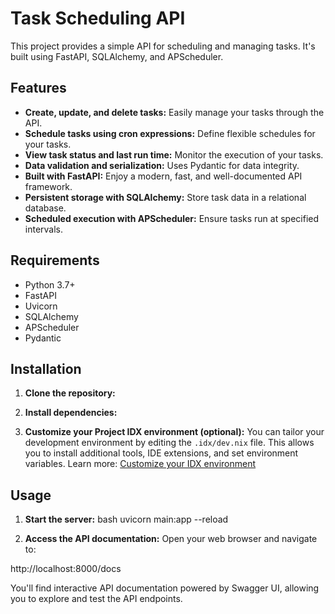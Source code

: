 # Task Scheduling API

This project provides a simple API for scheduling and managing tasks. It's built using FastAPI, SQLAlchemy, and APScheduler.

## Features

- **Create, update, and delete tasks:** Easily manage your tasks through the API.
- **Schedule tasks using cron expressions:** Define flexible schedules for
 your tasks.
- **View task status and last run time:** Monitor the execution of your tasks.
- **Data validation and serialization:** Uses Pydantic for data integrity.
- **Built with FastAPI:** Enjoy a modern, fast, and well-documented API framework.
- **Persistent storage with SQLAlchemy:** Store task data in a relational database.
- **Scheduled execution with APScheduler:** Ensure tasks run at specified intervals.

## Requirements

- Python 3.7+
- FastAPI
- Uvicorn
- SQLAlchemy
- APScheduler
- Pydantic

## Installation

1. **Clone the repository:**

2. **Install dependencies:**

3. **Customize your Project IDX environment (optional):**
   You can tailor your development environment by editing the `.idx/dev.nix` file. This allows you to install additional tools, IDE extensions, and set environment variables.
   Learn more: [Customize your IDX environment](https://developers.google.com/idx/guides/customize-idx-env)

## Usage

1. **Start the server:**
bash uvicorn main:app --reload

2. **Access the API documentation:**
   Open your web browser and navigate to:

http://localhost:8000/docs

You'll find interactive API documentation powered by Swagger UI, allowing you to explore and test the API endpoints.


